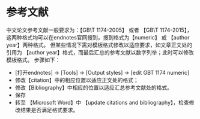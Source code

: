 # 参考文献
中文论文参考文献一般要求为：【GB\T 1174-2005】 或者 【GB\T 1174-2015】，这两种格式均可以在endnotes官网搜到，搜到格式为【numeric】 或 【author year】两种格式。
但某些情况下需对模板格式修改以适应要求，如文章正文处的引用为 【author year】格式，而最后汇总的参考文献以数字列举；此时可以修改模板格式。
步骤如下：
- [打开endnotes] -> [Tools] -> [Output styles] -> [edit GBT 1174 numeric] 
- 修改【citation】中的相应位置以适应正文处的格式；
- 修改【Bibliography】中相应的位置以适应汇总参考文献处的格式。
- 保存
- 转至 【Microsoft Word】中 【update citations and bibliography】，检查修改结果是否满足格式要求。
